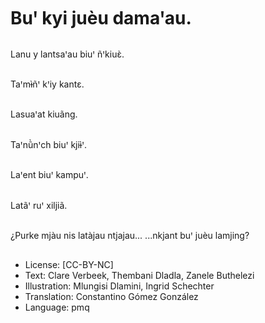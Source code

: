 # Buꞌ kyi juèu damaꞌau.

##
Lanu y lantsaꞌau biuꞌ ñꞌkiuɛ̀.

##
Taꞌmɨ̀ñꞌ kꞌiy kantɛ.

##
Lasuaꞌat kiuãng.

##
Taꞌnũ̀nꞌch biuꞌ kjiɨ̀ꞌ.

##
Laꞌent biuꞌ kampuꞌ.

##
Latãꞌ ruꞌ xiljiã.

##
¿Purke mjàu nis latàjau ntjajau... ...nkjant buꞌ juèu lamjing?

##
* License: [CC-BY-NC]
* Text: Clare Verbeek, Thembani Dladla, Zanele Buthelezi
* Illustration: Mlungisi Dlamini, Ingrid Schechter
* Translation: Constantino Gómez González
* Language: pmq
